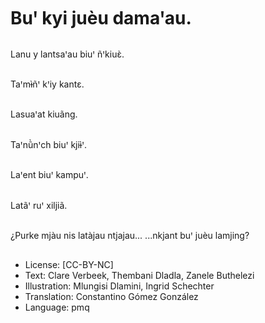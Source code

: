 # Buꞌ kyi juèu damaꞌau.

##
Lanu y lantsaꞌau biuꞌ ñꞌkiuɛ̀.

##
Taꞌmɨ̀ñꞌ kꞌiy kantɛ.

##
Lasuaꞌat kiuãng.

##
Taꞌnũ̀nꞌch biuꞌ kjiɨ̀ꞌ.

##
Laꞌent biuꞌ kampuꞌ.

##
Latãꞌ ruꞌ xiljiã.

##
¿Purke mjàu nis latàjau ntjajau... ...nkjant buꞌ juèu lamjing?

##
* License: [CC-BY-NC]
* Text: Clare Verbeek, Thembani Dladla, Zanele Buthelezi
* Illustration: Mlungisi Dlamini, Ingrid Schechter
* Translation: Constantino Gómez González
* Language: pmq
